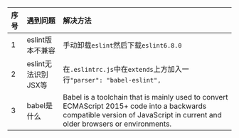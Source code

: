 |序号|遇到问题|解决方法|
|:---|:---|:---|
|1|eslint版本不兼容|手动卸载`eslint`然后下载`eslint6.8.0`|
|2|eslint无法识别JSX等|在`.eslintrc.js`中在`extends`上方加入一行`"parser": "babel-eslint",`
|3|babel是什么|Babel is a toolchain that is mainly used to convert ECMAScript 2015+ code into a backwards compatible version of JavaScript in current and older browsers or environments.|
